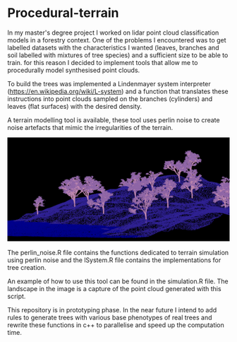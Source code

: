 # Procedural-terrain

In my master's degree project I worked on lidar point cloud classification models in a forestry context. One of the problems I encountered was to get labelled datasets with the characteristics I wanted (leaves, branches and soil labelled with mixtures of tree species) and a sufficient size to be able to train. for this reason I decided to implement tools that allow me to procedurally model synthesised point clouds.

To build the trees was implemented a Lindenmayer system interpreter (https://en.wikipedia.org/wiki/L-system) and a function that translates these instructions into point clouds sampled on the branches (cylinders) and leaves (flat surfaces) with the desired density.

A terrain modelling tool is available, these tool uses perlin noise to create noise artefacts that mimic the irregularities of the terrain.

![Alt text](https://github.com/martinnff/Procedural-terrain/blob/main/image1.png "procedural landscape")

The perlin_noise.R file contains the functions dedicated to terrain simulation using perlin noise and the lSystem.R file contains the implementations for tree creation.

An example of how to use this tool can be found in the simulation.R file. The landscape in the image is a capture of the point cloud generated with this script.

This repository is in prototyping phase. In the near future I intend to add rules to generate trees with various base phenotypes of real trees and rewrite these functions in c++ to parallelise and speed up the computation time.

